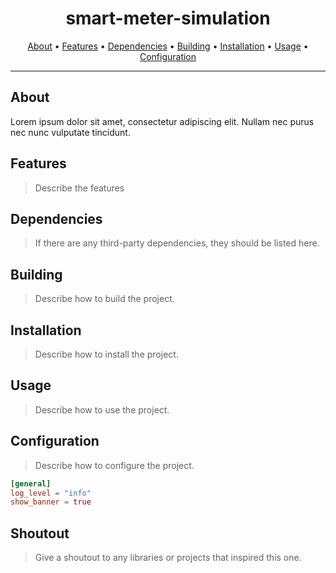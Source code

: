 <h1 align="center">smart-meter-simulation</h1>

<p align="center">
  <a href="#about">About</a> •
  <a href="#features">Features</a> •
  <a href="#dependencies">Dependencies</a> •
  <a href="#building">Building</a> •
  <a href="#installation">Installation</a> •
  <a href="#usage">Usage</a> •
  <a href="#configuration">Configuration</a>
</p>

---

## About

Lorem ipsum dolor sit amet, consectetur adipiscing elit. Nullam nec purus nec nunc vulputate tincidunt.

## Features

> Describe the features

## Dependencies

> If there are any third-party dependencies, they should be listed here.

## Building

> Describe how to build the project.

## Installation

> Describe how to install the project.

## Usage

> Describe how to use the project.

## Configuration

> Describe how to configure the project.

```toml
[general]
log_level = "info"
show_banner = true
```

## Shoutout

> Give a shoutout to any libraries or projects that inspired this one.
